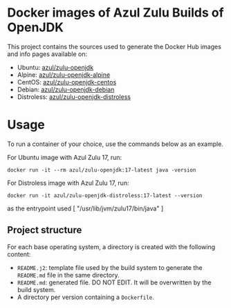 # Docker images of Azul Zulu Builds of OpenJDK

This project contains the sources used to generate the Docker Hub images and info pages available on:

* Ubuntu: [azul/zulu-openjdk](https://hub.docker.com/r/azul/zulu-openjdk)
* Alpine: [azul/zulu-openjdk-alpine](https://hub.docker.com/r/azul/zulu-openjdk-alpine)
* CentOS: [azul/zulu-openjdk-centos](https://hub.docker.com/r/azul/zulu-openjdk-centos)
* Debian: [azul/zulu-openjdk-debian](https://hub.docker.com/r/azul/zulu-openjdk-debian)
* Distroless: [azul/zulu-openjdk-distroless](https://hub.docker.com/r/azul/zulu-openjdk-distroless)

Usage
=====

To run a container of your choice, use the commands below as an example.

For Ubuntu image with Azul Zulu 17, run:

    docker run -it --rm azul/zulu-openjdk:17-latest java -version

For Distroless image with Azul Zulu 17, run:

    docker run -it azul/zulu-openjdk-distroless:17-latest --version

as the entrypoint used [ "/usr/lib/jvm/zulu17/bin/java" ]

## Project structure

For each base operating system, a directory is created with the following content:

* `README.j2`: template file used by the build system to generate the `README.md` file in the same directory.
* `README.md`: generated file. DO NOT EDIT. It will be overwritten by the build system.
* A directory per version containing a `Dockerfile`.
